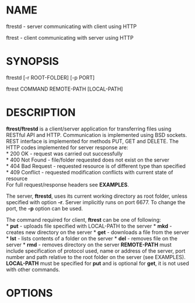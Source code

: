 # NAME

ftrestd - server communicating with client using HTTP

ftrest - client communicating with server using HTTP


# SYNOPSIS

ftrestd [-r ROOT-FOLDER] [-p PORT]

ftrest COMMAND REMOTE-PATH [LOCAL-PATH]


# DESCRIPTION

**ftrest/ftrestd** is a client/server application for transferring files using RESTful API and HTTP. Communication is implemented using BSD sockets.  
REST interface is implemented for methods PUT, GET and DELETE.
The HTTP codes implemented for server response are:  
	* 200 OK - request was carried out successfully  
	* 400 Not Found - file/folder requested does not exist on the server  
	* 404 Bad Request - requested resource is of different type than specified  
	* 409 Conflict - requested modification conflicts with current state of resource  
For full request/response headers see **EXAMPLES**.

The server, **ftrestd**, uses its current working directory as root folder, unless specified with option **-r**. Server implicitly runs on port 6677. To change the port, the **-p** option can be used. 

The command required for client, **ftrest** can be one of following:  
	* **put** - uploads file specified with LOCAL-PATH to the server
	* **mkd** - creates new directory on the server
	* **get** - downloads a file from the server
	* **lst** - lists contents of a folder on the server
	* **del** - removes file on the server
	* **rmd** - removes directory on the server
**REMOTE-PATH** must include specification of protocol used, name or address of the server, port number and path relative to the root folder on the server (see EXAMPLES).
**LOCAL-PATH** must be specified for **put** and is optional for **get**, it is not used with other commands.

# OPTIONS
